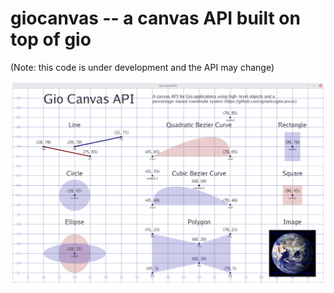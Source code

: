 # giocanvas -- a canvas API built on top of gio

(Note: this code is under development and the API may change)

![canvas API](giocanvas.png)